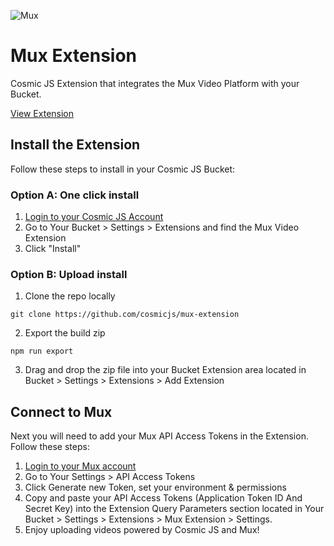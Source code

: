 ![Mux](https://cosmic-s3.imgix.net/bdfa8ed0-12d1-11e9-a0e5-31c069804ed9-mux.jpg?w=1600&h=550&fit=crop&crop=center)
# Mux Extension
Cosmic JS Extension that integrates the Mux Video Platform with your Bucket.

[View Extension](https://cosmicjs.com/extensions/mux-extension)

## Install the Extension
Follow these steps to install in your Cosmic JS Bucket:
### Option A: One click install
1. [Login to your Cosmic JS Account](https://cosmicjs.com)
2. Go to Your Bucket > Settings > Extensions and find the Mux Video Extension
3. Click "Install"
### Option B: Upload install
1. Clone the repo locally
```
git clone https://github.com/cosmicjs/mux-extension
```
2. Export the build zip
```
npm run export
```
3. Drag and drop the zip file into your Bucket Extension area located in Bucket > Settings > Extensions > Add Extension
## Connect to Mux
Next you will need to add your Mux API Access Tokens in the Extension.  Follow these steps:
1. [Login to your Mux account](https://mux.com)
2. Go to Your Settings > API Access Tokens
3. Click Generate new Token, set your environment & permissions
4. Copy and paste your API Access Tokens (Application Token ID And Secret Key) into the Extension Query Parameters section located in Your Bucket > Settings > Extensions > Mux Extension > Settings.
5. Enjoy uploading videos powered by Cosmic JS and Mux! 
